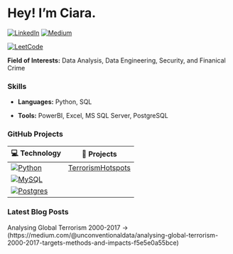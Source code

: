 <h1>Hey! I’m Ciara.</h1>

[![LinkedIn](https://custom-icon-badges.demolab.com/badge/LinkedIn-0A66C2?logo=linkedin-white&logoColor=fff)](https://www.linkedin.com/in/ciara-morrissey/)
[![Medium](https://img.shields.io/badge/Medium-black?logo=medium&logoColor=white)](https://medium.com/@anxiousaboutmoney)

[![LeetCode](https://img.shields.io/badge/dynamic/json?style=plastic&labelColor=black&color=%23ffa116&label=Solved&query=solvedOverTotal&url=https%3A%2F%2Fleetcode-badge.vercel.app%2Fapi%2Fusers%2Fkiera_codes&logo=leetcode&logoColor=yellow)](https://leetcode.com/kiera_codes/)

<p><b>Field of Interests:</b> Data Analysis, Data Engineering, Security, and Finanical Crime</p>
<h3>Skills</h3>
<ul>
  <li><p><b>Languages:</b> Python, SQL</p></li>
  <li><p><b>Tools:</b> PowerBI, Excel, MS SQL Server, PostgreSQL</p></li>
</ul>

<h3>GitHub Projects</h3>

<!-- START OF PROFILE STACK -->
| 💻 **Technology** | 🚀 **Projects** |
| - | - |
| [![Python](https://img.shields.io/static/v1?label=&message=Python&color=3776AB&logo=Python&logoColor=FFFFFF)](https://www.python.org/) | [TerrorismHotspots](https://github.com/ItsKiera/TerrorismHotspots.git)|
| [![MySQL](https://img.shields.io/badge/MySQL-4479A1?logo=mysql&logoColor=fff)](#) | |
| [![Postgres](https://img.shields.io/badge/Postgres-%23316192.svg?logo=postgresql&logoColor=white)](#) | |
<!-- END OF PROFILE STACK -->

<h3>Latest Blog Posts</h3>
Analysing Global Terrorism 2000-2017 -> (https://medium.com/@unconventionaldata/analysing-global-terrorism-2000-2017-targets-methods-and-impacts-f5e5e0a55bce)

